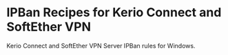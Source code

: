 # IPBan Recipes for Kerio Connect and SoftEther VPN
Kerio Connect and SoftEther VPN Server IPBan rules for Windows.
